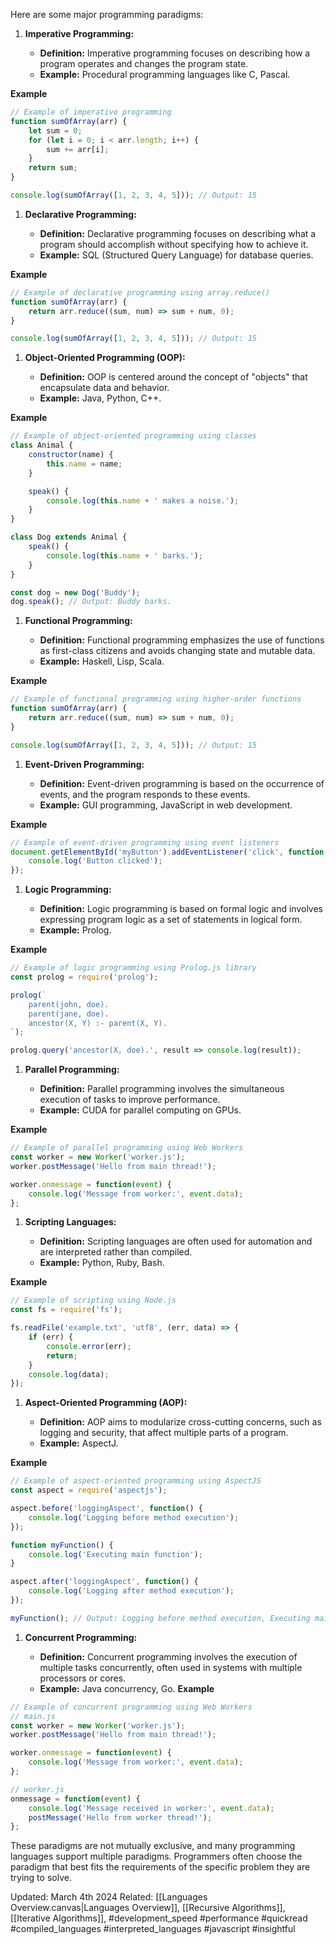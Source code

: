 
Here are some major programming paradigms:

1. **Imperative Programming:**
    
    - **Definition:** Imperative programming focuses on describing how a program operates and changes the program state.
    - **Example:** Procedural programming languages like C, Pascal.
    
**Example**
```js
// Example of imperative programming
function sumOfArray(arr) {
    let sum = 0;
    for (let i = 0; i < arr.length; i++) {
        sum += arr[i];
    }
    return sum;
}

console.log(sumOfArray([1, 2, 3, 4, 5])); // Output: 15

```

1. **Declarative Programming:**
    
    - **Definition:** Declarative programming focuses on describing what a program should accomplish without specifying how to achieve it.
    - **Example:** SQL (Structured Query Language) for database queries.

**Example**
```js
// Example of declarative programming using array.reduce()
function sumOfArray(arr) {
    return arr.reduce((sum, num) => sum + num, 0);
}

console.log(sumOfArray([1, 2, 3, 4, 5])); // Output: 15

```

1. **Object-Oriented Programming (OOP):**
    
    - **Definition:** OOP is centered around the concept of "objects" that encapsulate data and behavior.
    - **Example:** Java, Python, C++.
    
**Example**
```js
// Example of object-oriented programming using classes
class Animal {
    constructor(name) {
        this.name = name;
    }

    speak() {
        console.log(this.name + ' makes a noise.');
    }
}

class Dog extends Animal {
    speak() {
        console.log(this.name + ' barks.');
    }
}

const dog = new Dog('Buddy');
dog.speak(); // Output: Buddy barks.

```

1. **Functional Programming:**
    
    - **Definition:** Functional programming emphasizes the use of functions as first-class citizens and avoids changing state and mutable data.
    - **Example:** Haskell, Lisp, Scala.

**Example**
```js
// Example of functional programming using higher-order functions
function sumOfArray(arr) {
    return arr.reduce((sum, num) => sum + num, 0);
}

console.log(sumOfArray([1, 2, 3, 4, 5])); // Output: 15

```

1. **Event-Driven Programming:**
    
    - **Definition:** Event-driven programming is based on the occurrence of events, and the program responds to these events.
    - **Example:** GUI programming, JavaScript in web development.

**Example**
```js
// Example of event-driven programming using event listeners
document.getElementById('myButton').addEventListener('click', function() {
    console.log('Button clicked');
});

```

1. **Logic Programming:**
    
    - **Definition:** Logic programming is based on formal logic and involves expressing program logic as a set of statements in logical form.
    - **Example:** Prolog.

**Example**
```js
// Example of logic programming using Prolog.js library
const prolog = require('prolog');

prolog(`
    parent(john, doe).
    parent(jane, doe).
    ancestor(X, Y) :- parent(X, Y).
`);

prolog.query('ancestor(X, doe).', result => console.log(result));

```

1. **Parallel Programming:**
    
    - **Definition:** Parallel programming involves the simultaneous execution of tasks to improve performance.
    - **Example:** CUDA for parallel computing on GPUs.

**Example**
```js
// Example of parallel programming using Web Workers
const worker = new Worker('worker.js');
worker.postMessage('Hello from main thread!');

worker.onmessage = function(event) {
    console.log('Message from worker:', event.data);
};

```

1. **Scripting Languages:**
    
    - **Definition:** Scripting languages are often used for automation and are interpreted rather than compiled.
    - **Example:** Python, Ruby, Bash.

**Example**
```js
// Example of scripting using Node.js
const fs = require('fs');

fs.readFile('example.txt', 'utf8', (err, data) => {
    if (err) {
        console.error(err);
        return;
    }
    console.log(data);
});

```

1. **Aspect-Oriented Programming (AOP):**
    
    - **Definition:** AOP aims to modularize cross-cutting concerns, such as logging and security, that affect multiple parts of a program.
    - **Example:** AspectJ.

**Example**
```js
// Example of aspect-oriented programming using AspectJS
const aspect = require('aspectjs');

aspect.before('loggingAspect', function() {
    console.log('Logging before method execution');
});

function myFunction() {
    console.log('Executing main function');
}

aspect.after('loggingAspect', function() {
    console.log('Logging after method execution');
});

myFunction(); // Output: Logging before method execution, Executing main function, Logging after method execution

```

1. **Concurrent Programming:**
    
    - **Definition:** Concurrent programming involves the execution of multiple tasks concurrently, often used in systems with multiple processors or cores.
    - **Example:** Java concurrency, Go.
**Example**
```js
// Example of concurrent programming using Web Workers
// main.js
const worker = new Worker('worker.js');
worker.postMessage('Hello from main thread!');

worker.onmessage = function(event) {
    console.log('Message from worker:', event.data);
};

// worker.js
onmessage = function(event) {
    console.log('Message received in worker:', event.data);
    postMessage('Hello from worker thread!');
};

```

These paradigms are not mutually exclusive, and many programming languages support multiple paradigms. Programmers often choose the paradigm that best fits the requirements of the specific problem they are trying to solve.


Updated: March 4th 2024
Related: [[Languages Overview.canvas|Languages Overview]], [[Recursive Algorithms]], [[Iterative Algorithms]], #development_speed #performance #quickread #compiled_languages #interpreted_languages #javascript #insightful  